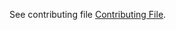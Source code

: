 See contributing file [Contributing File](https://github.com/akneni/tynkerer-cloud-services/blob/main/CONTRIBUTING.md).